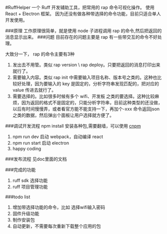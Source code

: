 #RuffHelper
一个 Ruff 开发辅助工具，把常用的 rap 命令可视化操作。
使用 React + Electron 框架。
因为还没有做各种带选择的命令功能，目前只适合单人开发使用。

###原理
工作原理很简单，就是使用 node 子进程调用 rap 的命令,然后把返回的消息显示出来。
###问题
目前存在的问题主要是 rap 有一些带交互的命令不好处理。

大致分一下， rap 的命令主要有3种

1. 发出去不用管。类似 rap version \ rap deploy。只要把返回的消息打印出来就行了。
2. 需要输入内容。类似 rap init 中需要输入项目名称、版本号之类的。这种也比较好处理，因为要输入的 key 是固定的，分析字符串发现匹配的，把对应的 value 传进去就行了。
3. 需要选择的。比如很多时候有多个 wifi、开发板 之类的要选择。这种比较麻烦，因为返回的格式不是固定的，只能分析字符串，目前这种类型的还没做，以后有时间慢慢弄，或者看官方能不能支持一下，再加个-xxx 命令返回json之类的数据，然后弹出个面板让用户选择就方便了。

###调试开发流程
npm install 安装各种包,需要翻墙，可以使用 [cnpm](https://npm.taobao.org/)

1. npm run dev 启动 webpack，自动编译 react
2. npm run start 启动 electron
3. happy coding

###发布流程
见doc里面的文档

###完成的功能
1. ruff sdk 选择功能
2. ruff 项目管理功能

###todo list
1. 增加带选择功能的命令，比如 选择wifi输入密码
2. 固件升级功能
3. 制作安装包
4. 自动更新，不需要每次重新下载整个应用的包






